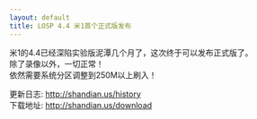 ```yaml
---
layout: default
title: LOSP 4.4 米1首个正式版发布
---
```

米1的4.4已经深陷实验版泥潭几个月了，这次终于可以发布正式版了。  
除了录像以外，一切正常！  
依然需要系统分区调整到250M以上刷入！  
<!--more-->
更新日志: <http://shandian.us/history>  
下载地址: <http://shandian.us/download>
